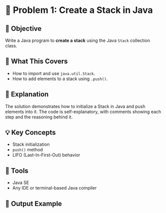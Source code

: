# 🥇 Problem 1: Create a Stack in Java

## 📌 Objective
Write a Java program to **create a stack** using the Java `Stack` collection class.

## 🧠 What This Covers
- How to import and use `java.util.Stack`.
- How to add elements to a stack using `.push()`.

## 📄 Explanation
The solution demonstrates how to initialize a Stack in Java and push elements into it. The code is self-explanatory, with comments showing each step and the reasoning behind it.

## 💡 Key Concepts
- Stack initialization
- `push()` method
- LIFO (Last-In-First-Out) behavior

## 🧰 Tools
- Java SE
- Any IDE or terminal-based Java compiler

## 📎 Output Example
